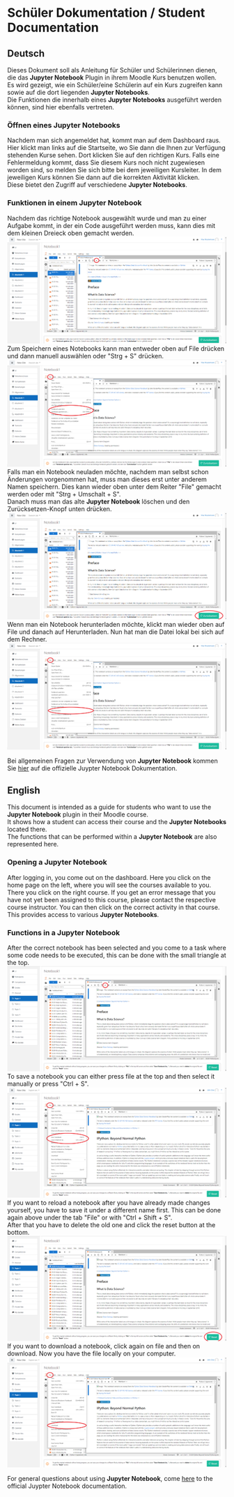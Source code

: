 # Schüler Dokumentation / Student Documentation

## Deutsch
Dieses Dokument soll als Anleitung für Schüler und Schülerinnen dienen, die das __Jupyter Notebook__ Plugin in ihrem Moodle Kurs benutzen wollen.\
Es wird gezeigt, wie ein Schüler/eine Schülerin auf ein Kurs zugreifen kann sowie auf die dort liegenden __Jupyter Notebooks__.\
Die Funktionen die innerhalb eines __Jupyter Notebooks__ ausgeführt werden können, sind hier ebenfalls vertreten.

### Öffnen eines Jupyter Notebooks
Nachdem man sich angemeldet hat, kommt man auf dem Dashboard raus.
Hier klickt man links auf die Startseite, wo Sie dann die Ihnen zur Verfügung
stehenden Kurse sehen. Dort klicken Sie auf den richtigen Kurs. Falls eine Fehlermeldung kommt,
dass Sie diesem Kurs noch nicht zugewiesen worden sind, so melden Sie sich bitte bei dem jeweiligen Kursleiter.
In dem jeweiligen Kurs können Sie dann auf die korrekten Aktivität klicken.\
Diese bietet den Zugriff auf verschiedene __Jupyter Notebooks__.

### Funktionen in einem Jupyter Notebook
Nachdem das richtige Notebook ausgewählt wurde und man zu einer Aufgabe kommt, in der ein Code ausgeführt werden muss, kann dies
mit dem kleinen Dreieck oben gemacht werden. 
![playButtonDeutsch](images/runButtonDeutsch.png)
Zum Speichern eines Notebooks kann man entweder oben auf File drücken und dann manuell auswählen oder "Strg + S" drücken.\
![saveNotebookDeutsch](images/saveNotebookDeutsch.png)
Falls man ein Notebook neuladen möchte, nachdem man selbst schon Änderungen vorgenommen hat, muss man dieses erst unter anderem Namen speichern.
Dies kann wieder oben unter dem Reiter "File" gemacht werden oder mit "Strg + Umschalt + S".\
Danach muss man das alte __Jupyter Notebook__ löschen und den Zurücksetzen-Knopf unten drücken.\
![resetButton](images/resetButtonDeutsch.png)
Wenn man ein Notebook herunterladen möchte, klickt man wieder oben auf File und danach auf Herunterladen. Nun hat man die Datei lokal bei sich auf dem Rechner.
![downloadNotebookDeutsch](images/downloadNotebookDeutsch.png)


Bei allgemeinen Fragen zur Verwendung von __Jupyter Notebook__ kommen Sie [hier](https://jupyter-notebook.readthedocs.io/en/stable/)
auf die offizielle Juypter Notebook Dokumentation.



## English
This document is intended as a guide for students who want to use the __Jupyter Notebook__ plugin in their Moodle course.\
It shows how a student can access their course and the __Jupyter Notebooks__ located there.\
The functions that can be performed within a __Jupyter Notebook__ are also represented here.

### Opening a Jupyter Notebook
After logging in, you come out on the dashboard.
Here you click on the home page on the left, where you will see the courses available to you.
There you click on the right course. If you get an error message
that you have not yet been assigned to this course, please contact the respective course instructor.
You can then click on the correct activity in that course.\
This provides access to various __Jupyter Notebooks__.

### Functions in a Jupyter Notebook
After the correct notebook has been selected and you come to a task where some code needs to be executed, this can be
 done with the small triangle at the top.
![playButton](images/runButton.png)
To save a notebook you can either press file at the top and then select it manually or press "Ctrl + S".\
![saveNotebook](images/saveNotebook.png)
If you want to reload a notebook after you have already made changes yourself, you have to save it under a different name first.
This can be done again above under the tab "File" or with "Ctrl + Shift + S".\
After that you have to delete the old one and click the reset button at the bottom.\
![resetButton](images/resetButton.png)
If you want to download a notebook, click again on file and then on download. Now you have the file locally on your computer.
![downloadNotebook](images/downloadNotebook.png)

For general questions about using __Jupyter Notebook__, come [here](https://jupyter-notebook.readthedocs.io/en/stable/)
to the official Juypter Notebook documentation.
